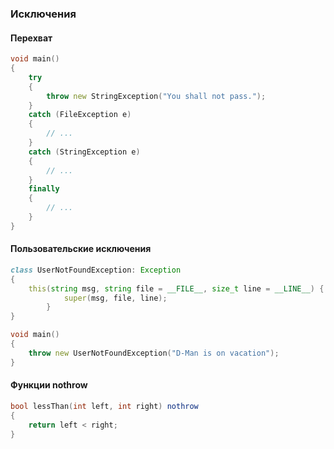 ### Исключения

#### Перехват

```d
void main()
{
    try
    {
        throw new StringException("You shall not pass.");
    }
    catch (FileException e)
    {
        // ...
    }
    catch (StringException e)
    {
        // ...
    }
    finally
    {
        // ...
    }    
}
```

#### Пользовательские исключения

```d
class UserNotFoundException: Exception
{
    this(string msg, string file = __FILE__, size_t line = __LINE__) {
            super(msg, file, line);
        }
}

void main()
{
    throw new UserNotFoundException("D-Man is on vacation");
}
```

#### Функции nothrow

```d
bool lessThan(int left, int right) nothrow
{
    return left < right;
}
```
